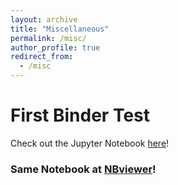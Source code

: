 ```yaml
---
layout: archive
title: "Miscellaneous"
permalink: /misc/
author_profile: true
redirect_from:
  - /misc
---
```


# First Binder Test
Check out the Jupyter Notebook <a href="https://mybinder.org/v2/gh/reyannlarkey/binder_test/master?filepath=main.ipynb" target="_blank">here</a>!
### Same Notebook at <a href="https://nbviewer.jupyter.org/github/reyannlarkey/binder_test/blob/master/main.ipynb" target="_blank">NBviewer</a>!

